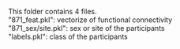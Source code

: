 This folder contains 4 files.  
"871_feat.pkl": vectorize of functional connectivity  
"871_sex/site.pkl": sex or site of the participants  
"labels.pkl": class of the participants  
